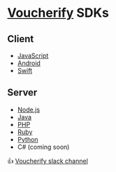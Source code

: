 # [Voucherify](http://voucherify.io?utm_source=github&utm_medium=sdk&utm_campaign=acq) SDKs

## Client
* [JavaScript](https://github.com/rspective/voucherify.js)
* [Android](https://github.com/rspective/voucherify-android-sdk)
* [Swift](https://github.com/voucherifyio/voucherify-ios-sdk)

## Server
* [Node.js](https://github.com/rspective/voucherify-nodejs-sdk)
* [Java](https://github.com/rspective/voucherify-java-sdk)
* [PHP](https://github.com/rspective/voucherify-php-sdk)
* [Ruby](https://github.com/rspective/voucherify-ruby-sdk)
* [Python](https://github.com/voucherifyio/voucherify-python-sdk)
* C# (coming soon)

:+1: [Voucherify slack channel](http://community.voucherify.io)
